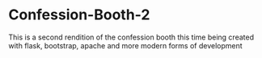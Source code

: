 # Confession-Booth-2
This is a second rendition of the confession booth this time being created with flask, bootstrap, apache and more modern forms of development
